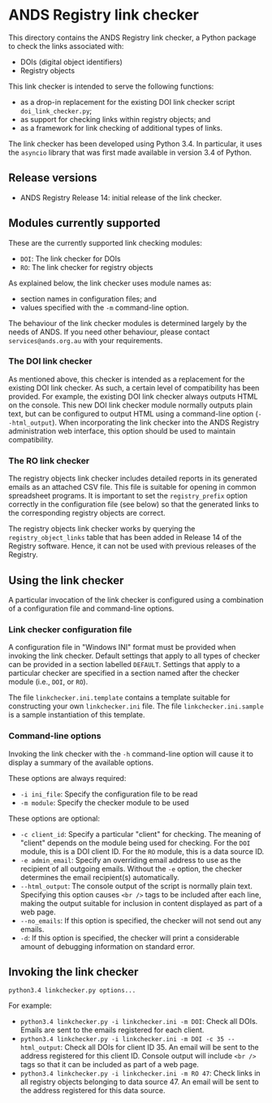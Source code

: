 ANDS Registry link checker
==========================

This directory contains the ANDS Registry link checker, a Python
package to check the links associated with:

* DOIs (digital object identifiers)
* Registry objects

This link checker is intended to serve the following functions:

* as a drop-in replacement for the existing DOI link checker script
  `doi_link_checker.py`;
* as support for checking links within registry objects; and
* as a framework for link checking of additional types of links.

The link checker has been developed using Python 3.4. In particular,
it uses the `asyncio` library that was first made available in
version 3.4 of Python.


## Release versions

* ANDS Registry Release 14: initial release of the link checker.


## Modules currently supported

These are the currently supported link checking modules:

* `DOI`: The link checker for DOIs
* `RO`: The link checker for registry objects

As explained below, the link checker uses module names as:

* section names in configuration files; and
* values specified with the `-m` command-line option.

The behaviour of the link checker modules is determined largely by the
needs of ANDS. If you need other behaviour, please contact
`services@ands.org.au` with your requirements.


### The DOI link checker

As mentioned above, this checker is intended as a replacement for the
existing DOI link checker. As such, a certain level of compatibility
has been provided. For example, the existing DOI link checker always
outputs HTML on the console. This new DOI link checker module normally
outputs plain text, but can be configured to output HTML using a
command-line option (`--html_output`). When incorporating the link
checker into the ANDS Registry administration web interface, this
option should be used to maintain compatibility.


### The RO link checker

The registry objects link checker includes detailed reports in its
generated emails as an attached CSV file. This file is suitable for
opening in common spreadsheet programs. It is important to set the
`registry_prefix` option correctly in the configuration file (see
below) so that the generated links to the corresponding registry
objects are correct.

The registry objects link checker works by querying the
`registry_object_links` table that has been added in Release 14 of the
Registry software. Hence, it can not be used with previous releases of
the Registry.


## Using the link checker

A particular invocation of the link checker is configured using a
combination of a configuration file and command-line options.


### Link checker configuration file

A configuration file in "Windows INI" format must be provided when
invoking the link checker.  Default settings that apply to all types
of checker can be provided in a section labelled `DEFAULT`. Settings
that apply to a particular checker are specified in a section named
after the checker module (i.e., `DOI`, or `RO`).

The file `linkchecker.ini.template` contains a template suitable for
constructing your own `linkchecker.ini` file.  The file
`linkchecker.ini.sample` is a sample instantiation of this template.


### Command-line options

Invoking the link checker with the `-h` command-line option will cause
it to display a summary of the available options.

These options are always required:

* `-i ini_file`: Specify the configuration file to be read
* `-m module`: Specify the checker module to be used

These options are optional:

* `-c client_id`: Specify a particular "client" for checking. The
  meaning of "client" depends on the module being used for checking.
  For the `DOI` module, this is a DOI client ID. For the `RO` module,
  this is a data source ID.
* `-e admin_email`: Specify an overriding email address to use as
  the recipient of all outgoing emails. Without the `-e` option, the
  checker determines the email recipient(s) automatically.
* `--html_output`: The console output of the script is normally plain
  text. Specifying this option causes `<br />` tags to be included
  after each line, making the output suitable for inclusion in content
  displayed as part of a web page.
* `--no_emails`: If this option is specified, the checker will not
  send out any emails.
* `-d`: If this option is specified, the checker will print a
  considerable amount of debugging information on standard error.


## Invoking the link checker

`python3.4 linkchecker.py options...`

For example:

* `python3.4 linkchecker.py -i linkchecker.ini -m DOI`: Check all
  DOIs. Emails are sent to the emails registered for each client.
* `python3.4 linkchecker.py -i linkchecker.ini -m DOI -c 35
  --html_output`: Check all DOIs for client ID 35. An email will be sent
  to the address registered for this client ID. Console output will
  include `<br />` tags so that it can be included as part of a web
  page.
* `python3.4 linkchecker.py -i linkchecker.ini -m RO 47`: Check links in
  all registry objects belonging to data source 47. An email will be
  sent to the address registered for this data source.


